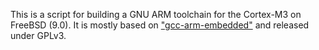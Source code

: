 This is a script for building a GNU ARM toolchain for the Cortex-M3 on FreeBSD
(9.0). It is mostly based on ["gcc-arm-embedded"](https://launchpad.net/gcc-arm-embedded) and released under GPLv3.